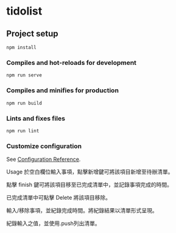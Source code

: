 # tidolist

## Project setup
```
npm install
```

### Compiles and hot-reloads for development
```
npm run serve
```

### Compiles and minifies for production
```
npm run build
```

### Lints and fixes files
```
npm run lint
```

### Customize configuration
See [Configuration Reference](https://cli.vuejs.org/config/).

Usage
於空白欄位輸入事項，點擊新增鍵可將該項目新增至待辦清單。

點擊 finish 鍵可將該項目移至已完成清單中，並記錄事項完成的時間。

已完成清單中可點擊 Delete 將該項目移除。





輸入/移除事項，並紀錄完成時間。將紀錄結果以清單形式呈現。

紀錄輸入之值，並使用.push列出清單。
